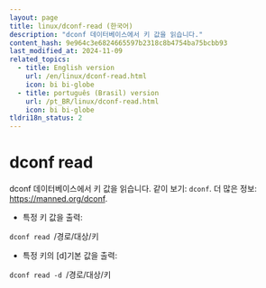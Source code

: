 ```yaml
---
layout: page
title: linux/dconf-read (한국어)
description: "dconf 데이터베이스에서 키 값을 읽습니다."
content_hash: 9e964c3e6824665597b2318c8b4754ba75bcbb93
last_modified_at: 2024-11-09
related_topics:
  - title: English version
    url: /en/linux/dconf-read.html
    icon: bi bi-globe
  - title: português (Brasil) version
    url: /pt_BR/linux/dconf-read.html
    icon: bi bi-globe
tldri18n_status: 2
---
```

# dconf read

dconf 데이터베이스에서 키 값을 읽습니다.
같이 보기: `dconf`.
더 많은 정보: <https://manned.org/dconf>.

- 특정 키 값을 출력:

`dconf read `<span class="tldr-var badge badge-pill bg-dark-lm bg-white-dm text-white-lm text-dark-dm font-weight-bold">/경로/대상/키</span>

- 특정 키의 [d]기본 값을 출력:

`dconf read -d `<span class="tldr-var badge badge-pill bg-dark-lm bg-white-dm text-white-lm text-dark-dm font-weight-bold">/경로/대상/키</span>
